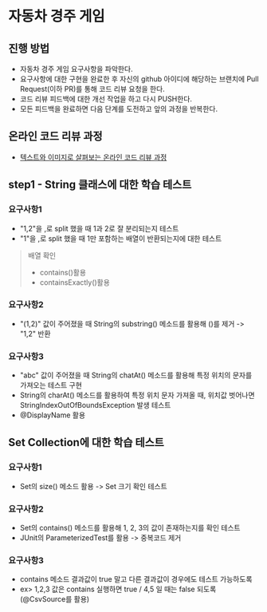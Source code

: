 # 자동차 경주 게임
## 진행 방법
* 자동차 경주 게임 요구사항을 파악한다.
* 요구사항에 대한 구현을 완료한 후 자신의 github 아이디에 해당하는 브랜치에 Pull Request(이하 PR)를 통해 코드 리뷰 요청을 한다.
* 코드 리뷰 피드백에 대한 개선 작업을 하고 다시 PUSH한다.
* 모든 피드백을 완료하면 다음 단계를 도전하고 앞의 과정을 반복한다.

## 온라인 코드 리뷰 과정
* [텍스트와 이미지로 살펴보는 온라인 코드 리뷰 과정](https://github.com/next-step/nextstep-docs/tree/master/codereview)

## step1 - String 클래스에 대한 학습 테스트
### 요구사항1
* "1,2"을 ,로 split 했을 때 1과 2로 잘 분리되는지 테스트
* "1"을 ,로 split 했을 때 1만 포함하는 배열이 반환되는지에 대한 테스트
> 배열 확인 
>* contains()활용
>* containsExactly()활용

### 요구사항2
* "(1,2)" 값이 주어졌을 때 String의 substring() 메소드를 활용해 ()를 제거 -> "1,2" 반환

### 요구사항3
* "abc" 값이 주어졌을 때 String의 chatAt() 메소드를 활용해 특정 위치의 문자를 가져오는 테스트 구현
* String의 charAt() 메소드를 활용하여 특정 위치 문자 가져올 때, 위치값 벗어나면 StringIndexOutOfBoundsException 발생 테스트
* @DisplayName 활용

## Set Collection에 대한 학습 테스트
### 요구사항1
* Set의 size() 메소드 활용 -> Set 크기 확인 테스트

### 요구사항2
* Set의 contains() 메소드를 활용해 1, 2, 3의 값이 존재하는지를 확인 테스트
* JUnit의 ParameterizedTest를 활용 -> 중복코드 제거

### 요구사항3
* contains 메소드 결과값이 true 말고 다른 결과값이 경우에도 테스트 가능하도록
* ex> 1,2,3 값은 contains 실행하면 true / 4,5 일 때는 false 되도록 (@CsvSource를 활용)